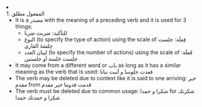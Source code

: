 <li class="col 22"><div class="nodecontent">1. المفعول مطلق</div>
    <ul class="subexp">
<li class="col"><div class="nodecontent">It is a مصدر with the meaning of a preceding verb and it is used for 3 things:</div>
    <ul class="subexp">
<li class="basic"><div class="nodecontent">للتأكيد: ضربت ضربا</div></li>
<li class="basic"><div class="nodecontent">النوع (to specify the type of action) using the scale of فِعلَة: جلست جِلسَةَ القاري</div></li>
<li class="basic"><div class="nodecontent">لبيان العدد (to specify the number of actions) using the scale of فَعلَة: جلست جَلسة أو جلستين</div></li></ul></li>
<li class="basic"><div class="nodecontent">It may come from a different word or باب as long as it has a similar meaning as the verb that is used: قعدت جلوسا و أنبت نباتا</div></li>
<li class="basic"><div class="nodecontent">The verb may be deleted due to context like it is said to one arriving: خير مقدم  from قدمت قدوما خير مقدم</div></li>
<li class="basic"><div class="nodecontent">The verb must be deleted due to common usage: شكرا و حمدا for شكرتك شكرا و حمدتك حمدا</div></li></ul></li>